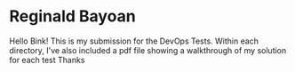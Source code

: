 # Reginald Bayoan

Hello Bink! This is my submission for the DevOps Tests. Within each directory, I've also included a pdf file showing a walkthrough of my solution for each test 
Thanks 
